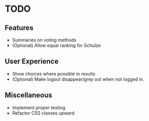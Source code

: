 # TODO

## Features

* Summaries on voting methods
* (Optional) Allow equal ranking for Schulze

## User Experience

* Show choices where possible in results
* (Optional) Make logout disappear/grey out when not logged in.

## Miscellaneous

* Implement proper testing
* Refactor CSS classes upward

